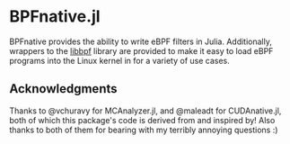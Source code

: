 # BPFnative.jl

BPFnative provides the ability to write eBPF filters in Julia. Additionally,
wrappers to the [libbpf](https://github.com/libbpf/libbpf) library are provided
to make it easy to load eBPF programs into the Linux kernel in for a variety of
use cases.

## Acknowledgments
Thanks to @vchuravy for MCAnalyzer.jl, and @maleadt for CUDAnative.jl, both of
which this package's code is derived from and inspired by! Also thanks to both
of them for bearing with my terribly annoying questions :)
